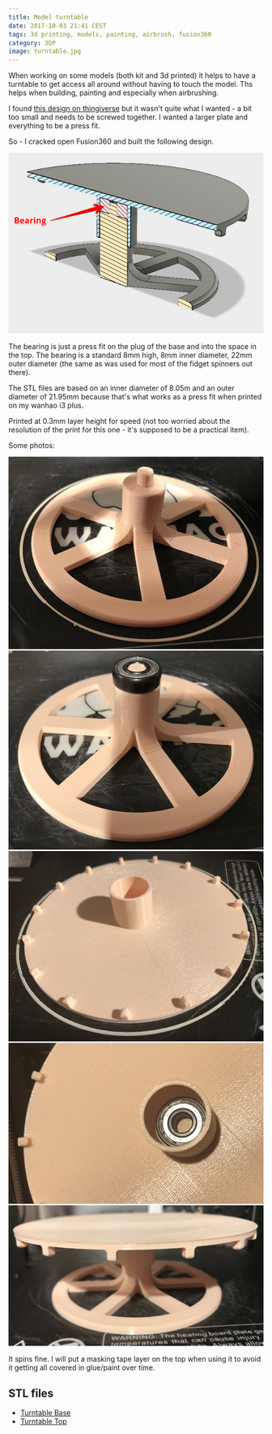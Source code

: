 ```yaml
---
title: Model turntable
date: 2017-10-03 21:41 CEST
tags: 3d printing, models, painting, airbrush, fusion360
category: 3DP
image: turntable.jpg
---
```


When working on some models (both kit and 3d printed) it helps to have a turntable to get access all around without having to touch the model. Ths helps when building, painting and especially when airbrushing.

I found [this design on thingiverse](https://www.thingiverse.com/thing:1662153) but it wasn't quite what I wanted - a bit too small and needs to be screwed together. I wanted a larger plate and everything to be a press fit.

So - I cracked open Fusion360 and built the following design.

![Cross section view](cross-section.png 'Cross section view')

The bearing is just a press fit on the plug of the base and into the space in the top. The bearing is a standard 8mm high, 8mm inner diameter, 22mm outer diameter (the same as was used for most of the fidget spinners out there).

The STL files are based on an inner diameter of 8.05m and an outer diameter of 21.95mm because that's what works as a press fit when printed on my wanhao i3 plus.

Printed at 0.3mm layer height for speed (not too worried about the resolution of the print for this one - it's supposed to be a practical item).

Some photos:

![The base printed but not yet removed from the build plate](base.jpg 'The base printed but not yet removed from the build plate')
![The base with the bearing pushed into place](base-bearing.jpg 'The base with the bearing pushed into place')
![The top printed but not yet removed from the build plate](top.jpg 'The top printed but not yet removed from the build plate')
![The top with the bearing pushed into place](top-bearing.jpg 'The top with the bearing pushed into place')
![The turntable finished](turntable.jpg 'The turntable finished')

It spins fine. I will put a masking tape layer on the top when using it to avoid it getting all covered in glue/paint over time.


## STL files

* [Turntable Base](TurntableBase.stl)
* [Turntable Top](TurntableTop.stl)